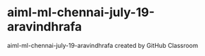 # aiml-ml-chennai-july-19-aravindhrafa
aiml-ml-chennai-july-19-aravindhrafa created by GitHub Classroom
